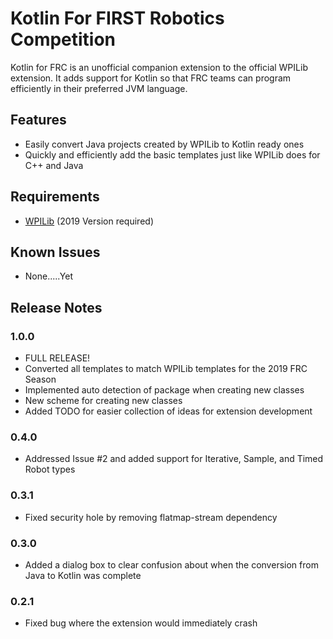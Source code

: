 # Kotlin For FIRST Robotics Competition

Kotlin for FRC is an unofficial companion extension to the official WPILib extension. It adds support for Kotlin so that FRC teams can program efficiently in their preferred JVM language.

## Features

* Easily convert Java projects created by WPILib to Kotlin ready ones
* Quickly and efficiently add the basic templates just like WPILib does for C++ and Java

## Requirements

* [WPILib](https://github.com/wpilibsuite/vscode-wpilib/releases) (2019 Version required)

## Known Issues

* None.....Yet

## Release Notes

### 1.0.0
* FULL RELEASE!
* Converted all templates to match WPILib templates for the 2019 FRC Season
* Implemented auto detection of package when creating new classes
* New scheme for creating new classes
* Added TODO for easier collection of ideas for extension development

### 0.4.0
* Addressed Issue #2 and added support for Iterative, Sample, and Timed Robot types

### 0.3.1
* Fixed security hole by removing flatmap-stream dependency

### 0.3.0
* Added a dialog box to clear confusion about when the conversion from Java to Kotlin was complete

### 0.2.1
* Fixed bug where the extension would immediately crash